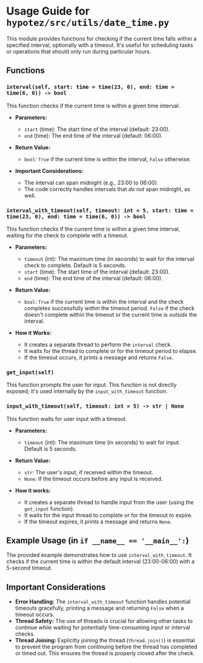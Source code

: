 # Usage Guide for `hypotez/src/utils/date_time.py`

This module provides functions for checking if the current time falls within a specified interval, optionally with a timeout.  It's useful for scheduling tasks or operations that should only run during particular hours.


## Functions

### `interval(self, start: time = time(23, 0), end: time = time(6, 0)) -> bool`

This function checks if the current time is within a given time interval.

* **Parameters:**
    * `start` (time): The start time of the interval (default: 23:00).
    * `end` (time): The end time of the interval (default: 06:00).
* **Return Value:**
    * `bool`: `True` if the current time is within the interval, `False` otherwise.

* **Important Considerations:**
    * The interval can span midnight (e.g., 23:00 to 06:00).
    * The code correctly handles intervals that *do not* span midnight, as well.


### `interval_with_timeout(self, timeout: int = 5, start: time = time(23, 0), end: time = time(6, 0)) -> bool`

This function checks if the current time is within a given time interval, waiting for the check to complete with a timeout.

* **Parameters:**
    * `timeout` (int): The maximum time (in seconds) to wait for the interval check to complete. Default is 5 seconds.
    * `start` (time): The start time of the interval (default: 23:00).
    * `end` (time): The end time of the interval (default: 06:00).

* **Return Value:**
    * `bool`: `True` if the current time is within the interval and the check completes successfully *within* the timeout period. `False` if the check doesn't complete within the timeout or the current time is *outside* the interval.


* **How it Works:**
    * It creates a separate thread to perform the `interval` check.
    * It waits for the thread to complete or for the timeout period to elapse.
    * If the timeout occurs, it prints a message and returns `False`.


### `get_input(self)`

This function prompts the user for input.  This function is not directly exposed; it's used internally by the `input_with_timeout` function.


### `input_with_timeout(self, timeout: int = 5) -> str | None`

This function waits for user input with a timeout.

* **Parameters:**
    * `timeout` (int): The maximum time (in seconds) to wait for input. Default is 5 seconds.
* **Return Value:**
    * `str`: The user's input, if received within the timeout.
    * `None`: If the timeout occurs before any input is received.

* **How it works:**
    * It creates a separate thread to handle input from the user (using the `get_input` function).
    * It waits for the input thread to complete or for the timeout to expire.
    * If the timeout expires, it prints a message and returns `None`.


## Example Usage (in `if __name__ == '__main__':`)

The provided example demonstrates how to use `interval_with_timeout`. It checks if the current time is within the default interval (23:00-06:00) with a 5-second timeout.


## Important Considerations

* **Error Handling:** The `interval_with_timeout` function handles potential timeouts gracefully, printing a message and returning `False` when a timeout occurs.
* **Thread Safety:** The use of threads is crucial for allowing other tasks to continue while waiting for potentially time-consuming input or interval checks.
* **Thread Joining:** Explicitly joining the thread (`thread.join()`) is essential to prevent the program from continuing before the thread has completed or timed out. This ensures the thread is properly closed after the check.